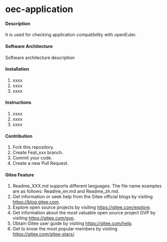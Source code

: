 # oec-application

#### Description
It is used for checking application compatibility with openEuler.

#### Software Architecture
Software architecture description

#### Installation

1. xxxx
2. xxxx
3. xxxx

#### Instructions

1. xxxx
2. xxxx
3. xxxx

#### Contribution

1. Fork this repository.
2. Create Feat_xxx branch.
3. Commit your code.
4. Create a new Pull Request.


#### Gitee Feature

1. Readme\_XXX.md supports different languages. The file name examples are as follows: Readme\_en.md and Readme\_zh.md.
2. Get information or seek help from the Gitee official blogs by visiting https://blog.gitee.com.
3. Explore open source projects by visiting https://gitee.com/explore.
4. Get information about the most valuable open source project GVP by visiting https://gitee.com/gvp.
5. Obtain Gitee user guide by visiting https://gitee.com/help.
6. Get to know the most popular members by visiting https://gitee.com/gitee-stars/.
